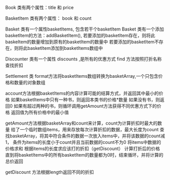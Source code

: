 Book 类有两个属性：title 和 price

BasketItem 类有两个属性： book 和 count

Basket 类有一个属性basketItems, 包含若干个basketItem
Basket 类有一个添加basketItem的方法：addBasketItem(),
  若要添加的basketItem存在，则将此baskeItem的数量增加到原有的basketItem的数量中
  若要添加的basketItem不存在，则将此basketItem添加到basketItems数组中

Discounter 类有一个属性 discounts ,是所有的优惠方式
  find 方法按照打折名称查找折扣

Settlement 类
  format方法将basketItems数组转换为basketArray,一个只包含价格和数量的对象数组

  account方法根据basketItems的内容计算可能的结算方式，并返回其中最小的价格
    如果basketItems中只有一种书，则返回本类书的价格*数量
    如果没有书，则返回0
    如果有超过两种的书，则循环调用getAmount方法获得不同优惠方式下的价格
  返回值为所有价格中的最小值

  getAmount方法根据basketArray和count来计算，count为计算折扣时最大的数量
    给了一个临时数组items，用来存放每次计算折扣的数据，最大长度为count
    查找basketArray，将其中符合条件的数据一次放入items中，并将该数据的count减1，
      条件为items的长度小于count并且当前数据的count不为0
    将items中数据的价格求和
    根据items的长度求应该打的折扣（getDiscount）
    计算打折后的价格
    直到将basketItems中的所有basketItem的数量都为0时，结束循环，并将计算的总价返回

  getDiscount 方法根据length返回不同的折扣
